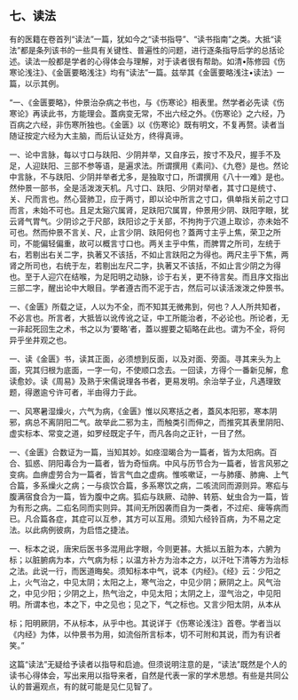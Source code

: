 ## 七、读法

有的医籍在卷首列“读法”一篇，犹如今之“读书指导”、“读书指南”之类。大抵“读法”都是条列该书的一些具有关键性、普遍性的问题，进行逐条指导后学的总括论述。读法一般都是学者的心得体会与理解，对于读者很有帮助。如清•陈修园《伤寒论浅注》、《金匮要略浅注》均有“读法”一篇。兹举其《金匮要略浅注•读法》一篇，以示其例。

“一、《金匮要略》，仲景治杂病之书也，与《伤寒论》相表里。然学者必先读《伤寒论》再读此书，方能理会。蓋病变无常，不出六经之外。《伤寒论》之六经，乃百病之六经，非伤寒所独也。《金匮》以《伤寒论》既有明文，不复再赘。读者当随证按定六经为大主脑，而后认证处方，终得真谛。

一、论中言脉，每以寸口与趺阳、少阴并举，又自序云，按寸不及尺，握手不及足，人迎趺阳、三部不参等语，是遍求法。所谓撰用《素问》、《九卷》是也。然论中言脉，不与趺阳、少阴并举者尤多，是独取寸口，所谓撰用《八十一难》是也。然仲景一部书，全是活泼泼天机。凡寸口、趺阳、少阴对举者，其寸口是统寸、关、尺而言也。然心营肺卫，应于两寸，即以论中所言之寸口，俱单指关前之寸口而言，未始不可也。且足太谿穴属肾，足趺阳穴属胃，仲景用少阴、趺阳字眼，犹云肾气胃气。少阴诊之于尺部，趺阳诊之于关部，不拘拘于穴道上取诊，亦未始不可也。然而仲景不言关、尺，止言少阴、趺阳何也？蓋两寸主乎上焦，荣卫之所司，不能偏轻偏重，故可以概言寸口也。两关主乎中焦，而脾胃之所司，左统于右，若剔出右关二字，执著又不该括，不如止言趺阳之为得也。两尺主乎下焦，两肾之所司也，右统于左，若剔出左尺二字，执著又不该括，不如止言少阴之为得也。至于人迎穴在结喉，为足阳明之动脉，诊于右关，更不待言矣。而且序文指出三部二字，醒出论中大眼目。学者遵古而不泥于古，然后可以读活泼泼之仲景书。

一、《金匮》所载之证，人以为不全，而不知其无微弗到，何也？人人所共知者，不必言也。所言者，大抵皆以讹传讹之证，中工所能治者，不必论也。所论者，无一非起死回生之术，书之以为‘要略’者，蓋以握要之韬略在此也。谓为不全，将何异乎坐井观之也。

一、读《金匮》书，读其正面，必须想到反面，以及对面、旁面。寻其来头为上面，究其归根为底面，一字一句，不使顺口念去。一回读，方得个一番新见解，愈读愈妙。读《周易》及熟于宋儒说理各书者，更易发明。余治举子业，凡遇理致题，得邀逾兮许可者，半由得力于此。

一、风寒暑湿燥火，六气为病，《金匮》惟以风寒括之者，蓋风本阳邪，寒本阴邪，病总不离阴阳二气。故举此二邪为主，而触类引而伸之，而推究其表里阴阳、虚实标本、常变之道，如罗经既定子午，而凡各向之正针，一目了然。

一、《金匮》合数证为一篇，当知其妙。如痉湿暍合为一篇者，皆为太阳病。百合、狐惑、阴阳毒合为一篇者，皆为奇恒病。中风与历节合为一篇者，皆言风邪之变病。血痹虚劳合为一篇者，皆言气血之虚病。惟咳嗽证，一与肺痿、肺痈、上气合篇，多系燥火之病；一与痰饮合篇，多系寒饮之病，二咳流同而源则异。寒疝与腹满宿食合为一篇，皆为腹中之病。狐疝与趺厥、动肿、转筋、蚘虫合为一篇，皆为有形之病。二疝名同而实则异。其间无所因袭而自为一类者，不过疟、痺等病而已。凡合篇各症，其症可以互参，其方可以互用。须知六经铃百病，为不易之定法。以此病例彼病，为启悟之捷法。

一、标本之说，唐宋后医书多混用此字眼，今则更甚。大抵以五脏为本，六腑为标；以脏腑病为本，六气病为标；以温方补方为治本之方，以汗吐下清等方为治标之法。此说一行，而医道晦矣。须知标本中气，说本《内经》。《经》云：少阳之上，火气治之，中见太阴；太阳之上，寒气治之，中见少阴；厥阴之上。风气治之，中见少阳；少阴之上，热气治之，中见太阳；太阴之上，湿气治之，中见阳明。所谓本也，本之下，中之见也；见之下，气之标也。又言少阳太阴，从本从

标；阳明厥阴，不从标本，从乎中也。其说详于《伤寒论浅注》首卷。学者当以《内经》为体，以仲景书为用，如流俗所言标本，切不可附和其说，而为有识者笑。”

这篇“读法”无疑给予读者以指导和启迪。但须说明注意的是，“读法”既然是个人的读书心得体会，写出来用以指导来者，自然是代表一家的学术思想。有些是共同公认的普遍观点，有的就可能是见仁见智了。